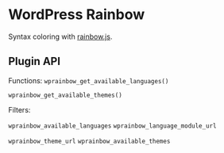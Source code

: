 # WordPress Rainbow #

Syntax coloring with [rainbow.js](http://craig.is/making/rainbows).

## Plugin API ##

Functions:
`wprainbow_get_available_languages()`


`wprainbow_get_available_themes()`


Filters:

`wprainbow_available_languages`
`wprainbow_language_module_url`

`wprainbow_theme_url`
`wprainbow_available_themes`
